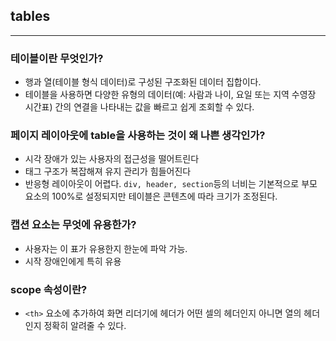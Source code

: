 ## tables
---
### 테이블이란 무엇인가?
- 행과 열(테이블 형식 데이터)로 구성된 구조화된 데이터 집합이다.
- 테이블을 사용하면 다양한 유형의 데이터(예: 사람과 나이, 요일 또는 지역 수영장 시간표) 간의 연결을 나타내는 값을 빠르고 쉽게 조회할 수 있다.
### 페이지 레이아웃에 table을 사용하는 것이 왜 나쁜 생각인가?
-  시각 장애가 있는 사용자의 접근성을 떨어트린다
- 태그 구조가 복잡해져 유지 관리가 힘들어진다
- 반응형 레이아웃이 어렵다. `div, header, section`등의 너비는 기본적으로 부모 요소의 100%로 설정되지만 테이블은 콘텐츠에 따라 크기가 조정된다.

### 캡션 요소는 무엇에 유용한가?
- 사용자는 이 표가 유용한지 한눈에 파악 가능.
- 시작 장애인에게 특히 유용

### scope 속성이란?
- `<th>` 요소에 추가하여 화면 리더기에 헤더가 어떤 셀의 헤더인지 아니면 열의 헤더인지 정확히 알려줄 수 있다.